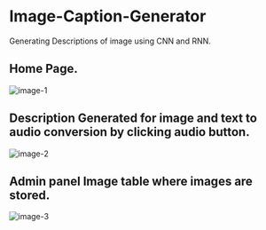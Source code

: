 # Image-Caption-Generator
Generating Descriptions of image using CNN and RNN.

## Home Page.
![image-1](https://user-images.githubusercontent.com/78957536/113401450-fb0eff00-93c0-11eb-9dec-681b53ce7650.PNG)

## Description Generated for image and text to audio conversion by clicking audio button.
![image-2](https://user-images.githubusercontent.com/78957536/113401436-f5191e00-93c0-11eb-804e-6d7ccc681d06.PNG)

## Admin panel Image table where images are stored.
![image-3](https://user-images.githubusercontent.com/78957536/113401447-fa766880-93c0-11eb-8ed9-95af574a0294.PNG)

